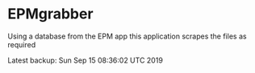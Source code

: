 # EPMgrabber
Using a database from the EPM app this application scrapes the files as required


Latest backup: Sun Sep 15 08:36:02 UTC 2019
